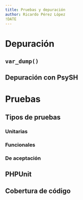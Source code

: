 ```yaml
---
title: Pruebas y depuración
author: Ricardo Pérez López
!DATE
---
```


# Depuración

## `var_dump()`

## Depuración con PsySH

# Pruebas

## Tipos de pruebas

### Unitarias

### Funcionales

### De aceptación

## PHPUnit

## Cobertura de código


